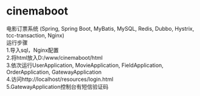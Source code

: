 # cinemaboot
电影订票系统 (Spring, Spring Boot, MyBatis, MySQL, Redis, Dubbo, Hystrix, tcc-transaction, Nginx)<br />
运行步骤<br />
1.导入sql，Nginx配置<br />
2.将html放入D:/www/cinemaboot/html<br />
3.依次运行UserApplication, MovieApplication, FieldApplication, OrderApplication, GatewayApplication<br />
4.访问http://localhost/resources/login.html<br />
5.GatewayApplication控制台有短信验证码<br />
